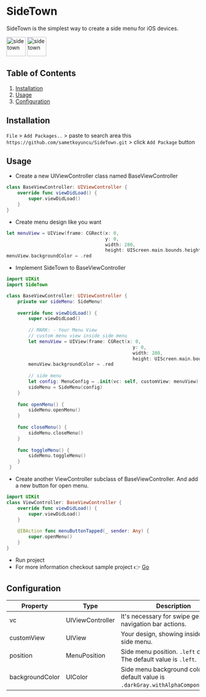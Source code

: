 # SideTown

SideTown is the simplest way to create a side menu for iOS devices.

<img src='https://i.hizliresim.com/c8ygctl.gif' alt='side town' width='50'/>
<img src='https://i.hizliresim.com/byljwxf.gif' alt='side town' width='50'/>

## Table of Contents
1. [Installation](https://github.com/sametkoyuncu/SideTown/edit/main/README.md#installation)
2. [Usage](https://github.com/sametkoyuncu/SideTown/edit/main/README.md#usage)
3. [Configuration](https://github.com/sametkoyuncu/SideTown/edit/main/README.md#configuration)

## Installation
`File` > `Add Packages..` > paste to search area this `https://github.com/sametkoyuncu/SideTown.git` > click `Add Package` button

## Usage
- Create a new UIViewController class named BaseViewController
```swift
class BaseViewController: UIViewController {
    override func viewDidLoad() {
        super.viewDidLoad()
    }
}  
```

- Create menu design like you want
```swift
let menuView = UIView(frame: CGRect(x: 0,
                                    y: 0,
                                    width: 280,
                                    height: UIScreen.main.bounds.height))
menuView.backgroundColor = .red
```

- Implement SideTown to BaseViewController
```swift
import UIKit
import SideTown

class BaseViewController: UIViewController {
    private var sideMenu: SideMenu!
    
    override func viewDidLoad() {
        super.viewDidLoad()
        
        // MARK: - Your Menu View
        // custom menu view inside side menu
        let menuView = UIView(frame: CGRect(x: 0,
                                              y: 0,
                                              width: 280,
                                              height: UIScreen.main.bounds.height))
        menuView.backgroundColor = .red
                        
        // side menu
        let config: MenuConfig = .init(vc: self, customView: menuView)
        sideMenu = SideMenu(config)
    }
    
    func openMenu() {
        sideMenu.openMenu()
    }
    
    func closeMenu() {
        sideMenu.closeMenu()
    }
    
    func toggleMenu() {
        sideMenu.toggleMenu()
    }
 }
```

- Create another ViewController subclass of BaseViewController. And add a new button for open menu.
```swift
import UIKit
class ViewController: BaseViewController {
    override func viewDidLoad() {
        super.viewDidLoad()
    }
    
    @IBAction func menuButtonTapped(_ sender: Any) {
        super.openMenu()
    }
}
```
- Run project
- For more information checkout sample project 👉 [Go](https://github.com/sametkoyuncu/SideTownDemoProject)

## Configuration

| Property        | Type             | Description                                                         | isRequired |
|-----------------|------------------|---------------------------------------------------------------------|------------|
| vc              | UIViewController | It's necessary for swipe gesture and navigation bar actions.        | ✅          |
| customView      | UIView           | Your design, showing inside the side menu.                          | ✅          |
| position        | MenuPosition     | Side menu position. `.left` or `.right`. The default value is `.left`. | ❌          |
| backgroundColor | UIColor          | Side menu background color. The default value is `.darkGray.withAlphaComponent(0.7)`.                 | ❌          |
